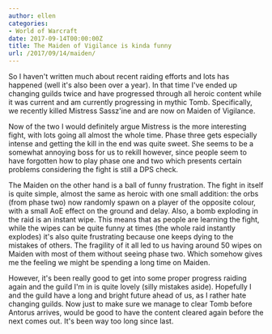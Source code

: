 ```yaml
---
author: ellen
categories:
- World of Warcraft
date: 2017-09-14T00:00:00Z
title: The Maiden of Vigilance is kinda funny
url: /2017/09/14/maiden/
---
```


So I haven't written much about recent raiding efforts and lots has happened (well it's also been over a year). In that time I've ended up changing guilds twice and have progressed through all heroic content while it was current and am currently progressing in mythic Tomb. Specifically, we recently killed Mistress Sassz'ine and are now on Maiden of Vigilance.

Now of the two I would definitely argue Mistress is the more interesting fight, with lots going all almost the whole time. Phase three gets especially intense and getting the kill in the end was quite sweet. She seems to be a somewhat annoying boss for us to rekill however, since people seem to have forgotten how to play phase one and two which presents certain problems considering the fight is still a DPS check.

The Maiden on the other hand is a ball of funny frustration. The fight in itself is quite simple, almost the same as heroic with one small addition: the orbs (from phase two) now randomly spawn on a player of the opposite colour, with a small AoE effect on the ground and delay. Also, a bomb exploding in the raid is an instant wipe. This means that as people are learning the fight, while the wipes can be quite funny at times (the whole raid instantly explodes) it's also quite frustrating because one keeps dying to the mistakes of others. The fragility of it all led to us having around 50 wipes on Maiden with most of them without seeing phase two. Which somehow gives me the feeling we might be spending a long time on Maiden.

However, it's been really good to get into some proper progress raiding again and the guild I'm in is quite lovely (silly mistakes aside). Hopefully I and the guild have a long and bright future ahead of us, as I rather hate changing guilds. Now just to make sure we manage to clear Tomb before Antorus arrives, would be good to have the content cleared again before the next comes out. It's been way too long since last.